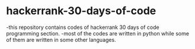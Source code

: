 # hackerrank-30-days-of-code

-this repository contains codes of hackerrank 30 days of code programming section.
-most of the codes are written in python while some of them are written in some other languages.
